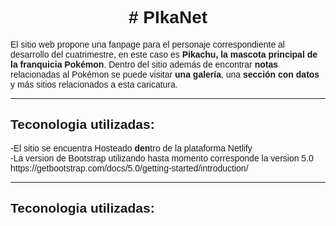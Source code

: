<body style="font-family: sans-serif;">

<h1 style="text-align: center; font-family: sans-serif;"># PIkaNet</h1>

<div class="container">
<p>El sitio web propone una fanpage para el personaje correspondiente al desarrollo del cuatrimestre, en este caso es <b>Pikachu, la mascota principal de la franquicia Pokémon</b>. Dentro del sitio además de encontrar <b>notas</b> relacionadas al Pokémon se puede visitar <b>una galería</b>, una <b>sección con datos</b> y más sitios relacionados a esta caricatura. </p>
</div>

<hr>

<h2>Teconologia utilizadas: </h2>
-El sitio se encuentra Hosteado <b>den</b>tro de la plataforma Netlify<br>
-La version de Bootstrap utilizando hasta momento corresponde la version 5.0 https://getbootstrap.com/docs/5.0/getting-started/introduction/<br>

<hr>

<h2>Teconologia utilizadas: </h2>


</body>




